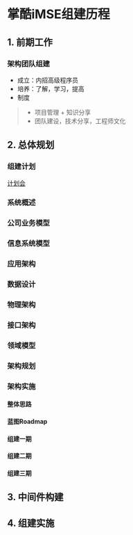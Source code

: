 # 掌酷iMSE组建历程
## 1. 前期工作
### 架构团队组建
+ 成立：内招高级程序员
+ 培养：了解，学习，提高
+ 制度
> + 项目管理 + 知识分享
> + 团队建设，技术分享，工程师文化

## 2. 总体规划
### 组建计划
[计划会](https://github.com/iyouling/iMSE-instruction/blob/master/iMSE-plan2020.md)

### 系统概述

### 公司业务模型

### 信息系统模型

### 应用架构

### 数据设计

### 物理架构

### 接口架构

### 领域模型

### 架构规划

### 架构实施
#### 整体思路

#### 蓝图Roadmap

#### 组建一期

#### 组建二期

#### 组建三期

## 3. 中间件构建


## 4. 组建实施
